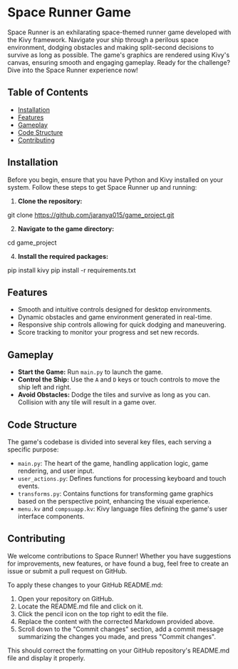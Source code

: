 # Space Runner Game
Space Runner is an exhilarating space-themed runner game developed with the Kivy framework. Navigate your ship through a perilous space environment, dodging obstacles and making split-second decisions to survive as long as possible. The game's graphics are rendered using Kivy's canvas, ensuring smooth and engaging gameplay. Ready for the challenge? Dive into the Space Runner experience now!

## Table of Contents

- [Installation](#installation)
- [Features](#features)
- [Gameplay](#gameplay)
- [Code Structure](#code-structure)
- [Contributing](#contributing)
  
## Installation
Before you begin, ensure that you have Python and Kivy installed on your system. Follow these steps to get Space Runner up and running:

1. **Clone the repository:**

  git clone https://github.com/jaranya015/game_project.git

2. **Navigate to the game directory:**
   
  cd game_project

4. **Install the required packages:**
   
  pip install kivy
  pip install -r requirements.txt

## Features


- Smooth and intuitive controls designed for desktop environments.
- Dynamic obstacles and game environment generated in real-time.
- Responsive ship controls allowing for quick dodging and maneuvering.
- Score tracking to monitor your progress and set new records.

## Gameplay

- **Start the Game:** Run `main.py` to launch the game.
- **Control the Ship:** Use the `A` and `D` keys or touch controls to move the ship left and right.
- **Avoid Obstacles:** Dodge the tiles and survive as long as you can. Collision with any tile will result in a game over.

## Code Structure
The game's codebase is divided into several key files, each serving a specific purpose:

- `main.py`: The heart of the game, handling application logic, game rendering, and user input.
- `user_actions.py`: Defines functions for processing keyboard and touch events.
- `transforms.py`: Contains functions for transforming game graphics based on the perspective point, enhancing the visual experience.
- `menu.kv` and `compsuapp.kv`: Kivy language files defining the game's user interface components.
  
## Contributing
We welcome contributions to Space Runner! Whether you have suggestions for improvements, new features, or have found a bug, feel free to create an issue or submit a pull request on GitHub.

To apply these changes to your GitHub README.md:

1. Open your repository on GitHub.
2. Locate the README.md file and click on it.
3. Click the pencil icon on the top right to edit the file.
4. Replace the content with the corrected Markdown provided above.
5. Scroll down to the "Commit changes" section, add a commit message summarizing the changes you made, and press "Commit changes".
   
This should correct the formatting on your GitHub repository's README.md file and display it properly.

